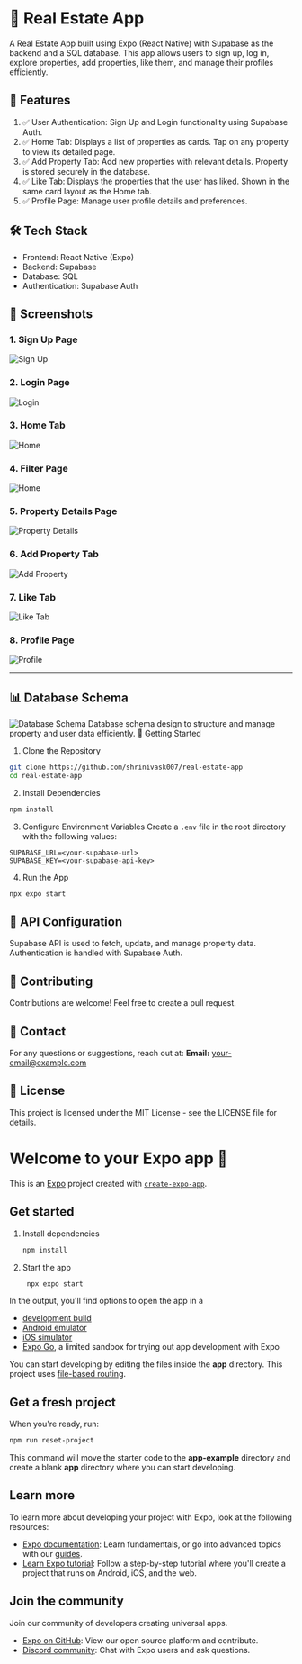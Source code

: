 # 🏡 Real Estate App
A Real Estate App built using Expo (React Native) with Supabase as the backend and a SQL database. This app allows users to sign up, log in, explore properties, add properties, like them, and manage their profiles efficiently.

## 📱 Features
1. ✅ User Authentication: Sign Up and Login functionality using Supabase Auth.
2. ✅ Home Tab: Displays a list of properties as cards. Tap on any property to view its detailed page.
3. ✅ Add Property Tab: Add new properties with relevant details. Property is stored securely in the database.
4. ✅ Like Tab: Displays the properties that the user has liked. Shown in the same card layout as the Home tab.
5. ✅ Profile Page: Manage user profile details and preferences.

## 🛠️ Tech Stack
- Frontend: React Native (Expo)
- Backend: Supabase
- Database: SQL
- Authentication: Supabase Auth

## 📸 Screenshots

### 1. Sign Up Page
![Sign Up](./screenshots/signup.jpg)

### 2. Login Page
![Login](./screenshots/login.jpg)

### 3. Home Tab
![Home](./screenshots/home.jpg)

### 4. Filter Page
![Home](./screenshots/filter.jpg)

### 5. Property Details Page
![Property Details](./screenshots/property-details.jpg)

### 6. Add Property Tab
![Add Property](./screenshots/add-property.jpg)

### 7. Like Tab
![Like Tab](./screenshots/like.jpg)

### 8. Profile Page
![Profile](./screenshots/profile.jpg)

---

## 📊 Database Schema

![Database Schema](./screenshots/dbschema.png)
Database schema design to structure and manage property and user data efficiently.
🚀 Getting Started

1. Clone the Repository
```bash
git clone https://github.com/shrinivask007/real-estate-app
cd real-estate-app
```
2. Install Dependencies
```bash
npm install
```
3. Configure Environment Variables
Create a `.env` file in the root directory with the following values:
```
SUPABASE_URL=<your-supabase-url>
SUPABASE_KEY=<your-supabase-api-key>
```
4. Run the App
```bash
npx expo start
```
## 📄 API Configuration
Supabase API is used to fetch, update, and manage property data. Authentication is handled with Supabase Auth.
## 📝 Contributing
Contributions are welcome! Feel free to create a pull request.
## 📧 Contact
For any questions or suggestions, reach out at:
**Email:** [your-email@example.com](mailto:shrinivassk18@gmail.com)
## 📜 License
This project is licensed under the MIT License - see the LICENSE file for details.

# Welcome to your Expo app 👋

This is an [Expo](https://expo.dev) project created with [`create-expo-app`](https://www.npmjs.com/package/create-expo-app).

## Get started

1. Install dependencies

   ```bash
   npm install
   ```

2. Start the app

   ```bash
    npx expo start
   ```

In the output, you'll find options to open the app in a

- [development build](https://docs.expo.dev/develop/development-builds/introduction/)
- [Android emulator](https://docs.expo.dev/workflow/android-studio-emulator/)
- [iOS simulator](https://docs.expo.dev/workflow/ios-simulator/)
- [Expo Go](https://expo.dev/go), a limited sandbox for trying out app development with Expo

You can start developing by editing the files inside the **app** directory. This project uses [file-based routing](https://docs.expo.dev/router/introduction).

## Get a fresh project

When you're ready, run:

```bash
npm run reset-project
```

This command will move the starter code to the **app-example** directory and create a blank **app** directory where you can start developing.

## Learn more

To learn more about developing your project with Expo, look at the following resources:

- [Expo documentation](https://docs.expo.dev/): Learn fundamentals, or go into advanced topics with our [guides](https://docs.expo.dev/guides).
- [Learn Expo tutorial](https://docs.expo.dev/tutorial/introduction/): Follow a step-by-step tutorial where you'll create a project that runs on Android, iOS, and the web.

## Join the community

Join our community of developers creating universal apps.

- [Expo on GitHub](https://github.com/expo/expo): View our open source platform and contribute.
- [Discord community](https://chat.expo.dev): Chat with Expo users and ask questions.
